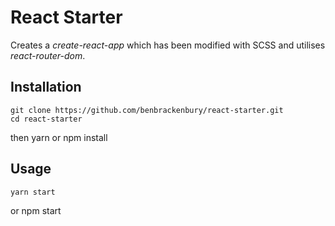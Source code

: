 # React Starter
Creates a *create-react-app* which has been modified with SCSS and utilises *react-router-dom*.

## Installation
    git clone https://github.com/benbrackenbury/react-starter.git
    cd react-starter
then
    yarn
or
    npm install
  
## Usage
    yarn start
or
    npm start
